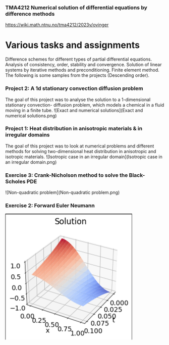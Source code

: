 ### TMA4212 Numerical solution of differential equations by difference methods
https://wiki.math.ntnu.no/tma4212/2023v/ovinger
# Various tasks and assignments
Difference schemes for different types of partial differential equations. Analysis of consistency, order, stability and convergence.
Solution of linear systems by iterative methods and preconditioning. Finite element method.    
The following is some samples from the projects (Descending order).  

###  Project 2: A 1d stationary convection diffusion problem
The goal of this project was to analyse the solution to a 1-dimensional stationary convection-
diffusion problem, which models a chemical in a fluid moving in a finite tube.
![Exact and numerical solutions](Exact and numerical solutions.png)

###  Project 1: Heat distribution in anisotropic materials & in irregular domains
The goal of this project was to look at numerical problems and different methods for solving
two-dimensional heat distribution in anisotropic and isotropic materials.
![Isotropic case in an irregular domain](Isotropic case in an irregular domain.png)

### Exercise 3: Crank-Nicholson method to solve the Black-Scholes PDE
![Non-quadratic problem](Non-quadratic problem.png)

### Exercise 2: Forward Euler Neumann
![forward_euler_neumann](forward_euler_neumann.png)
